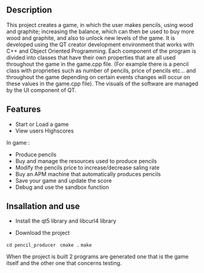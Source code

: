 ## Description

This project creates a game, in which the user makes pencils, using wood and graphite; increasing the balance, which can then be used to buy more wood and graphite, and also to unlock new levels of the game. It is developed using the QT creator development environment that works with C++ and Object Oriented Programming.
Each component of the program is divided into classes that have their own properties that are all used  throughout the game in the game.cpp file. (For example there is a pencil class with proprieties such as number of pencils, price of pencils etc... and throughout the game depending on certain events changes will occur on these values in the game.cpp file).
The visuals of the software are managed by the UI component of QT.


## Features
 
* Start or Load a game
* View users Highscores

In game :

* Produce pencils
* Buy and manage the resources used to produce pencils
* Modify the pencils price to increase/decrease saling rate 
* Buy an APM machine that automatically produces pencils
* Save your game and update the score
* Debug and use the sandbox function 

## Insallation and use

* Install the qt5 library and libcurl4 library

* Download the project

`cd pencil_producer`
` cmake .`
 `make`
 
 When the project is built 2 programs are generated one that is the game itself and the other one that concerns testing.


